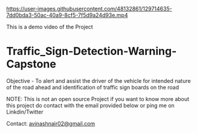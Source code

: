 
https://user-images.githubusercontent.com/48132861/129714635-7dd0bda3-50ac-40a9-8cf5-7f5d9a24d93e.mp4

This is a demo video of the Project 

# Traffic_Sign-Detection-Warning-Capstone
Objective - To alert and assist the driver of the vehicle for intended nature of the road ahead and identification of traffic sign boards on the road 


NOTE: This is not an open source Project if you want to know more about this project do contact with the email provided below or ping me on Linkdin/Twitter

Contact: avinashnair02@gmail.com

